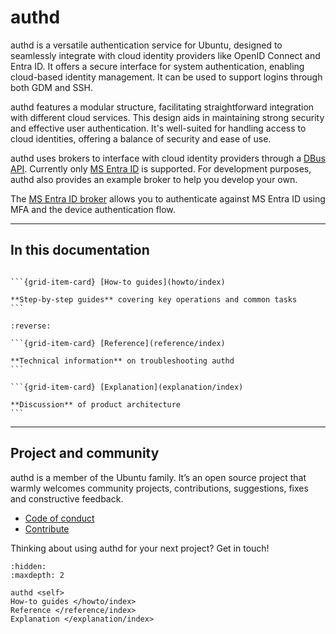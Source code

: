# authd

authd is a versatile authentication service for Ubuntu, designed to seamlessly integrate with cloud identity providers like OpenID Connect and Entra ID. It offers a secure interface for system authentication, enabling cloud-based identity management. It can be used to support logins through both GDM and SSH.

authd features a modular structure, facilitating straightforward integration with different cloud services. This design aids in maintaining strong security and effective user authentication. It's well-suited for handling access to cloud identities, offering a balance of security and ease of use.

authd uses brokers to interface with cloud identity providers through a [DBus API](https://github.com/ubuntu/authd/blob/HEAD/examplebroker/com.ubuntu.auth.ExampleBroker.xml). Currently only [MS Entra ID](https://learn.microsoft.com/en-us/entra/fundamentals/whatis) is supported. For development purposes, authd also provides an example broker to help you develop your own.

The [MS Entra ID broker](https://github.com/ubuntu/oidc-broker) allows you to authenticate against MS Entra ID using MFA and the device authentication flow.

---------

## In this documentation

<!-- NOTE: changed grid layout as there is only three cards -->
````{grid} 1 1 1 1

```{grid-item-card} [How-to guides](howto/index)

**Step-by-step guides** covering key operations and common tasks
```

````

````{grid} 1 1 2 2
:reverse:

```{grid-item-card} [Reference](reference/index)

**Technical information** on troubleshooting authd
```

```{grid-item-card} [Explanation](explanation/index)

**Discussion** of product architecture
```

````

---------

## Project and community

authd is a member of the Ubuntu family. It’s an open source project that warmly welcomes community projects, contributions, suggestions, fixes and constructive feedback.

* [Code of conduct](https://ubuntu.com/community/ethos/code-of-conduct)
* [Contribute](/howto/contributing)

Thinking about using authd for your next project? Get in touch!

```{toctree}
:hidden:
:maxdepth: 2

authd <self>
How-to guides </howto/index>
Reference </reference/index>
Explanation </explanation/index>
```
